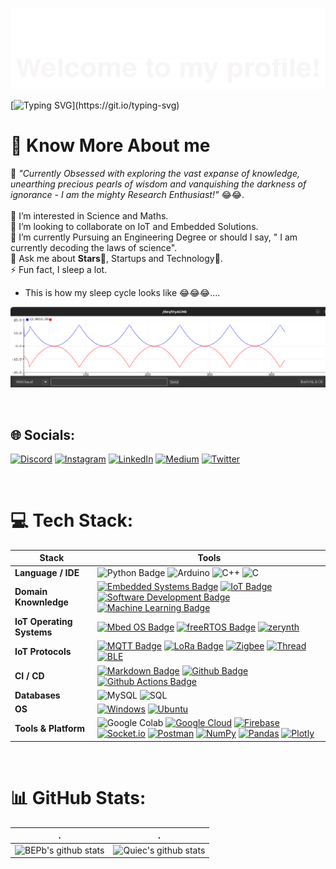 <!---
dev-ansh-r/dev-ansh-r is a ✨ special ✨ repository because its `README.md` (this file) appears on your GitHub profile.
You can click the Preview link to take a look at your changes.
--->
![](assets/float.svg) 
![](assets/profile.svg)

<!--   my-ticker -->    
[![Typing SVG](https://readme-typing-svg.herokuapp.com?color=%2336BCF7&center=true&vCenter=true&width=600&lines=Hi+there+👋,+I+am+Devansh+Shukla;+Welcome+to+My+Profile!;Over+4+years+of+experience+building+IoT+solutions;Always+learning+new+things;Trying+to+do+better;)](https://git.io/typing-svg)

<!-- COntributions 
<a href="https://github.com/dev-ansh-r/dev-ansh-r/graphs/contributors"><img src="https://img.shields.io/github/contributors/dev-ansh-r/dev-ansh-r?color=blue" align="right" ></a> -->


# 💫 Know More About me
🔭 *"Currently Obsessed with exploring the vast expanse of knowledge, unearthing precious pearls of wisdom and vanquishing the darkness of ignorance - I am the mighty Research Enthusiast!"* 😂😂. <br><br>👀 I’m interested in Science and Maths.<br>🤝 I’m looking to collaborate on IoT and Embedded Solutions.<br>🌱 I’m currently Pursuing an Engineering Degree or should I say, " I am currently decoding the laws of science". <br>💬 Ask me about **Stars**💫, Startups and Technology🤖. <br>⚡ Fun fact, I sleep a lot.<br>
- This is how my sleep cycle looks like 😂😂😂....

![Image](assets/serial_plotter04.png)

<br>

## 🌐 Socials:
[![Discord](https://img.shields.io/badge/Discord-%237289DA.svg?logo=discord&logoColor=white)](https://discord.gg/hhttps://discord.gg/MxhCxA6r) [![Instagram](https://img.shields.io/badge/Instagram-%23E4405F.svg?logo=Instagram&logoColor=white)](https://instagram.com/r_dev_ansh) [![LinkedIn](https://img.shields.io/badge/LinkedIn-%230077B5.svg?logo=linkedin&logoColor=white)](https://linkedin.com/in/devansh-shukla-r) [![Medium](https://img.shields.io/badge/Medium-12100E?logo=medium&logoColor=white)](https://medium.com/@dev-ansh-r) [![Twitter](https://img.shields.io/badge/Twitter-%231DA1F2.svg?logo=Twitter&logoColor=white)](https://twitter.com/r_devansh) 

<br>

# 💻 Tech Stack:
<!--  Tech Stack 
![Django](https://img.shields.io/badge/django-%23092E20.svg?style=flat&logo=django&logoColor=white) ![Flask](https://img.shields.io/badge/flask-%23000.svg?style=flat&logo=flask&logoColor=white) ![NodeJS](https://img.shields.io/badge/node.js-6DA55F?style=flat&logo=node.js&logoColor=white) ! ![Apache](https://img.shields.io/badge/apache-%23D42029.svg?style=flat&logo=apache&logoColor=white) ![Nginx](https://img.shields.io/badge/nginx-%23009639.svg?style=flat&logo=nginx&logoColor=white) ![SQLite](https://img.shields.io/badge/sqlite-%2307405e.svg?style=flat&logo=sqlite&logoColor=white) ![ApacheCassandra](https://img.shields.io/badge/cassandra-%231287B1.svg?style=flat&logo=apache-cassandra&logoColor=white) ![Postgres](https://img.shields.io/badge/postgres-%23316192.svg?style=flat&logo=postgresql&logoColor=white) ![Neo4J](https://img.shields.io/badge/Neo4j-008CC1?style=flat&logo=neo4j&logoColor=white) ![MongoDB](https://img.shields.io/badge/MongoDB-%234ea94b.svg?style=flat&logo=mongodb&logoColor=white) ![MySQL](https://img.shields.io/badge/mysql-%2300f.svg?style=flat&logo=mysql&logoColor=white) 	![Figma](https://img.shields.io/badge/figma-%23F24E1E.svg?style=flat&logo=figma&logoColor=white)    ![Prezi](https://img.shields.io/badge/Prezi-%23000000.svg?style=flat&logo=Prezi&logoColor=white) ![ARM](https://img.shields.io/badge/%20ARM-%20-lightgrey) 

-->


<!--   my-skils -->

| Stack                                        | Tools                                                                                                                                                                                                                                                                                                                                                                                                                                                                                                                                                                                                                                                                                                                                                                                                                                                                                                                                                                                                                                                                                                                                                                                                                                                                                                                                                                                                                                                                                                                                                                                                                                                                                                                                                                                                            |
|-------------------------------------------------|-----------------------------------------------------------------------------------------------------------------------------------------------------------------------------------------------------------------------------------------------------------------------------------------------------------------------------------------------------------------------------------------------------------------------------------------------------------------------------------------------------------------------------------------------------------------------------------------------------------------------------------------------------------------------------------------------------------------------------------------------------------------------------------------------------------------------------------------------------------------------------------------------------------------------------------------------------------------------------------------------------------------------------------------------------------------------------------------------------------------------------------------------------------------------------------------------------------------------------------------------------------------------------------------------------------------------------------------------------------------------------------------------------------------------------------------------------------------------------------------------------------------------------------------------------------------------------------------------------------------------------------------------------------------------------------------------------------------------------------------------------------------------------------------------------------------|
| **Language / IDE**                              | ![Python Badge](https://img.shields.io/badge/-Python-3776AB?style=flat&logo=Python&logoColor=white) ![Arduino](https://img.shields.io/badge/-Arduino-00979D?style=flat&logo=Arduino&logoColor=white) ![C++](https://img.shields.io/badge/c++-%2300599C.svg?style=flat&logo=c%2B%2B&logoColor=white) ![C](https://img.shields.io/badge/c-%2300599C.svg?style=flat&logo=c&logoColor=white)                                                                                                                                                                                                                                                                                                                                                                                                                                                                                                                                                                                                                                                                                                                                                                                                                                                                                                                                                                                                                                                                                                                                                                                                                                                                                                                                                                                                                                                                                           |
| **Domain Knownledge**                           | [![Embedded Systems Badge](https://img.shields.io/badge/-Embedded%20Systems-01D277?style=flat&logoColor=white)](https://github.com/dev-ansh-r/dev-ansh-r) [![IoT Badge](https://img.shields.io/badge/-IoT-FAB040?style=flat&logoColor=white)](https://github.com/search?q=user%3ABEPb&type=Repositories) [![Software Development Badge](https://img.shields.io/badge/-Software%20Development-FF6600?style=flat&logoColor=white)](https://github.com/search?q=user%3ABEPb&type=Repositories)  [![Machine Learning Badge](https://img.shields.io/badge/-Machine%20Learning%20(Beginner)-01D277?style=flat&logoColor=white)](https://github.com/dev-ansh-r/dev-ansh-r)                                                                                                                                                                                                                                                                                                                                                                                                                                                                                                                                                                                                                                                                                                                                                                                                                                                                                                                                                                                                                                             |
| **IoT Operating Systems**                                     |  [![Mbed OS Badge](https://img.shields.io/badge/-arm--MBED-blue)](https://github.com/dev-ansh-r/dev-ansh-r) [![freeRTOS Badge](https://img.shields.io/badge/__-freeRTOS-green)](https://www.freertos.org/) [![zerynth](https://img.shields.io/badge/-Zerynth-blueviolet)](https://zerynth.com/)                                                                                                                                                                                                                                                                                                                                                                                                                                                                                                                                                                                                                                                                                                                                                                                                                                                                                                                                                                           |
| **IoT Protocols**                                     |  [![MQTT Badge](https://img.shields.io/badge/-MQTT-blueviolet)](https://mqtt.org/) [![LoRa Badge](https://img.shields.io/badge/-LoRa-blue)](https://lora-alliance.org/) [![Zigbee](https://img.shields.io/badge/-Zigbee-red)](https://csa-iot.org/all-solutions/zigbee/) [![Thread](https://img.shields.io/badge/-Thread-grey)](https://www.threadgroup.org/) [![BLE](https://img.shields.io/badge/-BLE-blue)](https://www.bluetooth.com/learn-about-bluetooth/tech-overview/)                                                                                                                                                                                                                                                                                                                                                                                                                                                                                                                                                                                                                                                                                                                                                                                                                                                                                                                                                                                                                                                                                      |
| **CI / CD**                                     | [![Markdown Badge](https://img.shields.io/badge/-Markdown-2088FF?style=flat&logo=Markdown&logoColor=white)](https://github.com/dev-ansh-r/dev-ansh-r) [![Github Badge](https://img.shields.io/badge/-Github%20-2088FF?style=flat&logo=Github&logoColor=white)](https://github.com/dev-ansh-r/dev-ansh-r) [![Github Actions Badge](https://img.shields.io/badge/-Git%20-2088FF?style=flat&logo=Git&logoColor=white)](https://github.com/dev-ansh-r/dev-ansh-r)                                                                                                                                                                                                                                                                                                                                                                                                                                                                                                                                                                                                                                                                                                                                                                                                                                                                                                                                                                                                                                                                                                                                                                                                                                                                                                                                                                                       |
| **Databases**                                   | <img alt="MySQL" src="https://camo.githubusercontent.com/e863bc79abf7a53150665ce9eb1a93f4fb6183af46bc3fb345ee5562736eb23c/68747470733a2f2f696d672e736869656c64732e696f2f62616467652f4d7953514c2d2532333030662e7376673f6c6f676f3d6d7973716c266c6f676f436f6c6f723d7768697465" data-canonical-src="https://img.shields.io/badge/MySQL-%2300f.svg?logo=mysql&amp;logoColor=white" style="max-width: 100%;"> <img src="https://camo.githubusercontent.com/c44ec7dbcddd4dea22204197ce11e45bea3ef03ff97e45294bf66ea793527706/68747470733a2f2f696d672e736869656c64732e696f2f62616467652f2d53514c2d626c61636b3f7374796c653d666c61742d737175617265266c6f676f3d706f737467726573716c266c6f676f436f6c6f723d626c7565" alt="SQL" data-canonical-src="https://img.shields.io/badge/-SQL-black?style=flat-square&amp;logo=postgresql&amp;logoColor=blue" style="max-width: 100%;">                                                                                                                                                                                                                                                                                                                                                                                                                                                                                                                                                                                                                                                                                                                                                                                                                                                                                                                                               |
| **OS**                                          | <a target="_blank" rel="noopener noreferrer" href="https://camo.githubusercontent.com/b44114213a5a462903bd69611bb6846f1dc41fe6f3230bd37c67c3d4eb65f08c/68747470733a2f2f696d672e736869656c64732e696f2f62616467652f2d57696e646f77732d626c61636b3f7374796c653d666c61742d737175617265266c6f676f3d77696e646f7773266c6f676f436f6c6f723d626c7565"><img src="https://camo.githubusercontent.com/b44114213a5a462903bd69611bb6846f1dc41fe6f3230bd37c67c3d4eb65f08c/68747470733a2f2f696d672e736869656c64732e696f2f62616467652f2d57696e646f77732d626c61636b3f7374796c653d666c61742d737175617265266c6f676f3d77696e646f7773266c6f676f436f6c6f723d626c7565" alt="Windows" data-canonical-src="https://img.shields.io/badge/-Windows-black?style=flat-square&amp;logo=windows&amp;logoColor=blue" style="max-width: 100%;"></a> <a target="_blank" rel="noopener noreferrer" href="https://camo.githubusercontent.com/9c4bc049e33f41f122342a1714ccf872c34098a9f2c593c33c2322cf0129fa04/68747470733a2f2f696d672e736869656c64732e696f2f62616467652f2d5562756e74752d626c61636b3f7374796c653d666c61742d737175617265266c6f676f3d7562756e7475"><img src="https://camo.githubusercontent.com/9c4bc049e33f41f122342a1714ccf872c34098a9f2c593c33c2322cf0129fa04/68747470733a2f2f696d672e736869656c64732e696f2f62616467652f2d5562756e74752d626c61636b3f7374796c653d666c61742d737175617265266c6f676f3d7562756e7475" alt="Ubuntu" data-canonical-src="https://img.shields.io/badge/-Ubuntu-black?style=flat-square&amp;logo=ubuntu" style="max-width: 100%;"></a>                                                                                                                                                                                                                                                                           |
| **Tools & Platform**                            | ![Google Colab](https://img.shields.io/badge/Colab-F9AB00?style=for-the-badge&logo=googlecolab&color=525252) [![Google Cloud](https://img.shields.io/badge/Google%20Cloud-%234285F4.svg?style=flat&logo=google-cloud&logoColor=white)](https://cloud.google.com/) [![Firebase](https://img.shields.io/badge/firebase-%23039BE5.svg?style=flat&logo=firebase)](https:/firebase.google.com) [![Socket.io](https://img.shields.io/badge/Socket.io-black?style=flat&logo=socket.io&badgeColor=010101)](https:/socket.io) [![Postman](https://img.shields.io/badge/Postman-FF6C37?style=flat&logo=postman&logoColor=white)](https://postman.com) [![NumPy](https://img.shields.io/badge/numpy-%23013243.svg?style=flat&logo=numpy&logoColor=white)](https://numpy.org) [![Pandas](https://img.shields.io/badge/pandas-%23150458.svg?style=flat&logo=pandas&logoColor=white)](https://pandas.pydata.org) [![Plotly](https://img.shields.io/badge/Plotly-%233F4F75.svg?style=flat&logo=plotly&logoColor=white)](https://plotly.com)                                                                                                                                                                                                                                                                                                                                                                                                                                                                                                                                                                                                                                                                                                                                                                                                                                                                                                                                                                                                                                                                                                                                                                                                                                                                                                          |
<br>

# 📊 GitHub Stats:
| .                                                                                                                                       | .                                                                                                                         |
|-----------------------------------------------------------------------------------------------------------------------------------------|---------------------------------------------------------------------------------------------------------------------------|
| ![BEPb's github stats](https://github-readme-stats.vercel.app/api?username=dev-ansh-r&show_icons=true&theme=radical&include_all_commits=true) | ![Quiec's github stats](https://github-readme-stats.vercel.app/api/top-langs/?username=dev-ansh-r&theme=radical&layout=compact) | 

